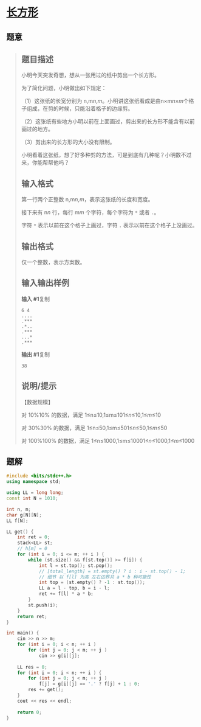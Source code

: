 #  [长方形](https://www.luogu.com.cn/problem/P1950)

## 题意

>   ## 题目描述
>
>   小明今天突发奇想，想从一张用过的纸中剪出一个长方形。
>
>   为了简化问题，小明做出如下规定：
>
>   （1）这张纸的长宽分别为 n,m*n*,*m*。小明讲这张纸看成是由n×m*n*×*m*个格子组成，在剪的时候，只能沿着格子的边缘剪。
>
>   （2）这张纸有些地方小明以前在上面画过，剪出来的长方形不能含有以前画过的地方。
>
>   （3）剪出来的长方形的大小没有限制。
>
>   小明看着这张纸，想了好多种剪的方法，可是到底有几种呢？小明数不过来，你能帮帮他吗？
>
>   ## 输入格式
>
>   第一行两个正整数 n,m*n*,*m*，表示这张纸的长度和宽度。
>
>   接下来有 n*n* 行，每行 m*m* 个字符，每个字符为 `*` 或者 `.`。
>
>   字符 `*` 表示以前在这个格子上画过，字符 `.` 表示以前在这个格子上没画过。
>
>   ## 输出格式
>
>   仅一个整数，表示方案数。
>
>   ## 输入输出样例
>
>   **输入 #1**复制
>
>   ```
>   6 4
>   ....
>   .***
>   .*..
>   .***
>   ...*
>   .***
>   ```
>
>   **输出 #1**复制
>
>   ```
>   38
>   ```
>
>   ## 说明/提示
>
>   【数据规模】
>
>   对 10%10% 的数据，满足 1≤n≤10,1≤m≤101≤*n*≤10,1≤*m*≤10
>
>   对 30%30% 的数据，满足 1≤n≤50,1≤m≤501≤*n*≤50,1≤*m*≤50
>
>   对 100%100% 的数据，满足 1≤n≤1000,1≤m≤10001≤*n*≤1000,1≤*m*≤1000

## 题解



```c++
#include <bits/stdc++.h>
using namespace std;

using LL = long long;
const int N = 1010;

int n, m;
char g[N][N];
LL f[N];

LL get() {
    int ret = 0;
    stack<LL> st;
    // h[m] = 0
    for (int i = 0; i <= m; ++ i ) {
        while (st.size() && f[st.top()] >= f[i]) {
            int l = st.top(); st.pop();
            // [total_length] = st.empty() ? i : i - st.top() - 1;
            // 细节 以 f[l] 为高 左右边界共 a * b 种可能性
            int top = (st.empty() ? -1 : st.top());
            LL a = l - top, b = i - l;
            ret += f[l] * a * b;
        }
        st.push(i);
    }
    return ret;
}

int main() {
    cin >> n >> m;
    for (int i = 0; i < n; ++ i )
        for (int j = 0; j < m; ++ j )
            cin >> g[i][j];
    
    LL res = 0;
    for (int i = 0; i < n; ++ i ) {
        for (int j = 0; j < m; ++ j )
            f[j] = g[i][j] == '.' ? f[j] + 1 : 0;
        res += get();
    }
    cout << res << endl;
    
    return 0;
}
```



```python3

```

